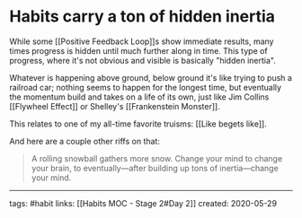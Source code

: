 # Habits carry a ton of hidden inertia
While some [[Positive Feedback Loop]]s show immediate results, many times progress is hidden until much further along in time. This type of progress, where it's not obvious and visible is basically "hidden inertia". 

Whatever is happening above ground, below ground it's like trying to push a railroad car; nothing seems to happen for the longest time, but eventually the momentum build and takes on a life of its own, just like Jim Collins [[Flywheel Effect]] or Shelley's [[Frankenstein Monster]].

This relates to one of my all-time favorite truisms: [[Like begets like]].

And here are a couple other riffs on that: 

> A rolling snowball gathers more snow. 
> Change your mind to change your brain, to eventually—after building up tons of inertia—change your mind. 

---
tags: #habit 
links: [[Habits MOC - Stage 2#Day 2]]
created: 2020-05-29